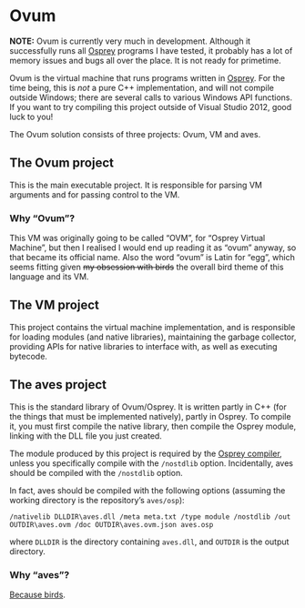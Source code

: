 # Ovum

**NOTE:** Ovum is currently very much in development. Although it successfully runs all [Osprey][osp] programs I have tested, it probably has a lot of memory issues and bugs all over the place. It is not ready for primetime.

Ovum is the virtual machine that runs programs written in [Osprey][osp]. For the time being, this is _not_ a pure C++ implementation, and will not compile outside Windows; there are several calls to various Windows API functions. If you want to try compiling this project outside of Visual Studio 2012, good luck to you!

The Ovum solution consists of three projects: Ovum, VM and aves.

## The Ovum project

This is the main executable project. It is responsible for parsing VM arguments and for passing control to the VM.

### Why “Ovum”?

This VM was originally going to be called “OVM”, for “Osprey Virtual Machine”, but then I realised I would end up reading it as “ovum” anyway, so that became its official name. Also the word “ovum” is Latin for “egg”, which seems fitting given <del>my obsession with birds</del> the overall bird theme of this language and its VM.

## The VM project

This project contains the virtual machine implementation, and is responsible for loading modules (and native libraries), maintaining the garbage collector, providing APIs for native libraries to interface with, as well as executing bytecode.

## The aves project

This is the standard library of Ovum/Osprey. It is written partly in C++ (for the things that must be implemented natively), partly in Osprey. To compile it, you must first compile the native library, then compile the Osprey module, linking with the DLL file you just created.

The module produced by this project is required by the [Osprey compiler][osp], unless you specifically compile with the `/nostdlib` option. Incidentally, aves should be compiled with the `/nostdlib` option.

In fact, aves should be compiled with the following options (assuming the working directory is the repository’s `aves/osp`):

    /nativelib DLLDIR\aves.dll /meta meta.txt /type module /nostdlib /out OUTDIR\aves.ovm /doc OUTDIR\aves.ovm.json aves.osp

where `DLLDIR` is the directory containing `aves.dll`, and `OUTDIR` is the output directory.

### Why “aves”?

[Because birds](http://en.wikipedia.org/wiki/Aves).


  [osp]: http://bitbucket.org/Heurlinius/osprey